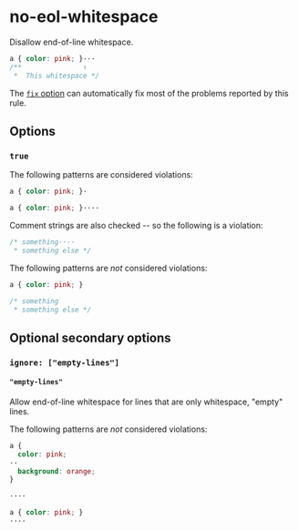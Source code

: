 # no-eol-whitespace

Disallow end-of-line whitespace.

```css
a { color: pink; }···
/**               ↑
 *  This whitespace */
```

The [`fix` option](../../../docs/user-guide/usage/options.md#fix) can automatically fix most of the problems reported by this rule.

## Options

### `true`

The following patterns are considered violations:

```css
a { color: pink; }·
```

```css
a { color: pink; }····
```

Comment strings are also checked -- so the following is a violation:

```css
/* something····
 * something else */
```

The following patterns are *not* considered violations:

```css
a { color: pink; }
```

```css
/* something
 * something else */
```

## Optional secondary options

### `ignore: ["empty-lines"]`

#### `"empty-lines"`

Allow end-of-line whitespace for lines that are only whitespace, "empty" lines.

The following patterns are *not* considered violations:

```css
a {
  color: pink;
··
  background: orange;
}
```

```css
····
```

```css
a { color: pink; }
····
```

